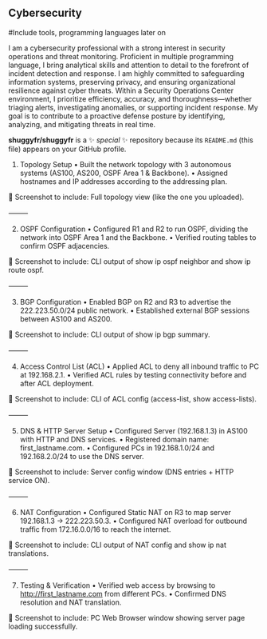 ## Cybersecurity
#Include tools, programming languages later on


I am a cybersecurity professional with a strong interest in security operations and threat monitoring. Proficient in multiple programming language, I bring analytical skills and attention to detail to the forefront of incident detection and response. I am highly committed to safeguarding information systems, preserving privacy, and ensuring organizational resilience against cyber threats. Within a Security Operations Center environment, I prioritize efficiency, accuracy, and thoroughness—whether triaging alerts, investigating anomalies, or supporting incident response. My goal is to contribute to a proactive defense posture by identifying, analyzing, and mitigating threats in real time.



**shuggyfr/shuggyfr** is a ✨ _special_ ✨ repository because its `README.md` (this file) appears on your GitHub profile.

1. Topology Setup
	•	Built the network topology with 3 autonomous systems (AS100, AS200, OSPF Area 1 & Backbone).
	•	Assigned hostnames and IP addresses according to the addressing plan.

📸 Screenshot to include: Full topology view (like the one you uploaded).

⸻

2. OSPF Configuration
	•	Configured R1 and R2 to run OSPF, dividing the network into OSPF Area 1 and the Backbone.
	•	Verified routing tables to confirm OSPF adjacencies.

📸 Screenshot to include: CLI output of show ip ospf neighbor and show ip route ospf.

⸻

3. BGP Configuration
	•	Enabled BGP on R2 and R3 to advertise the 222.223.50.0/24 public network.
	•	Established external BGP sessions between AS100 and AS200.

📸 Screenshot to include: CLI output of show ip bgp summary.

⸻

4. Access Control List (ACL)
	•	Applied ACL to deny all inbound traffic to PC at 192.168.2.1.
	•	Verified ACL rules by testing connectivity before and after ACL deployment.

📸 Screenshot to include: CLI of ACL config (access-list, show access-lists).

⸻

5. DNS & HTTP Server Setup
	•	Configured Server (192.168.1.3) in AS100 with HTTP and DNS services.
	•	Registered domain name: first_lastname.com.
	•	Configured PCs in 192.168.1.0/24 and 192.168.2.0/24 to use the DNS server.

📸 Screenshot to include: Server config window (DNS entries + HTTP service ON).

⸻

6. NAT Configuration
	•	Configured Static NAT on R3 to map server 192.168.1.3 → 222.223.50.3.
	•	Configured NAT overload for outbound traffic from 172.16.0.0/16 to reach the internet.

📸 Screenshot to include: CLI output of NAT config and show ip nat translations.

⸻

7. Testing & Verification
	•	Verified web access by browsing to http://first_lastname.com from different PCs.
	•	Confirmed DNS resolution and NAT translation.

📸 Screenshot to include: PC Web Browser window showing server page loading successfully.
